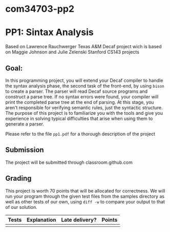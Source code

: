 # com34703-pp2
# PP1: Sintax Analysis

Based on Lawrence Rauchwerger Texas A\&M Decaf project wich is based on Maggie Johnson and Julie Zelenski Stanford CS143 projects

## Goal:
In this programming project, you will extend your Decaf compiler to 
handle the syntax analysis phase, the second task of the front-end, 
by using `bison` to create a parser.  The parser will read Decaf 
source programs and construct a parse tree. If no syntax errors were 
found, your compiler will print the completed parse tree at the end 
of parsing. At this stage, you aren't responsible for verifying 
semantic rules, just the syntactic structure. The purpose of this 
project is to familiarize you with the tools and give you experience 
in solving typical difficulties that arise when using them to generate 
a parser.

Please refer to the file `pp1.pdf` for a thorough description of the project

## Submission
The project will be submitted through classroom.github.com

## Grading
This project is worth 70 points that will be allocated for
correctness. We will run your program through the given test files 
from the samples directory as well as other tests of our own, using 
`diff -w` to compare your output to that of our solution.


| Tests | Explanation |  Late delivery? | Points |
| ----- | ----------- | --------------- | ------ |
|       |             |                 |        |
